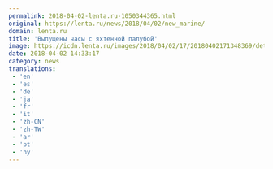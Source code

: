 ```yaml
---
permalink: 2018-04-02-lenta.ru-1050344365.html
original: https://lenta.ru/news/2018/04/02/new_marine/
domain: lenta.ru
title: 'Выпущены часы с яхтенной палубой'
image: https://icdn.lenta.ru/images/2018/04/02/17/20180402171348369/detail_b026034fe349cd5fcce82caa2bde0613.jpg
date: 2018-04-02 14:33:17
category: news
translations: 
 - 'en'
 - 'es'
 - 'de'
 - 'ja'
 - 'fr'
 - 'it'
 - 'zh-CN'
 - 'zh-TW'
 - 'ar'
 - 'pt'
 - 'hy'
---
```


